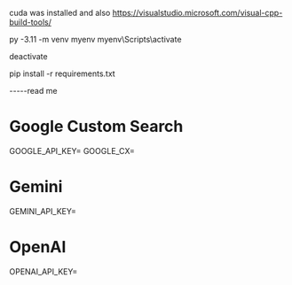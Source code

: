 cuda was installed and  also https://visualstudio.microsoft.com/visual-cpp-build-tools/


py -3.11 -m venv myenv
myenv\Scripts\activate

deactivate



pip install -r requirements.txt



-----read me
# Google Custom Search
GOOGLE_API_KEY=
GOOGLE_CX=

# Gemini
GEMINI_API_KEY=

# OpenAI 
OPENAI_API_KEY=